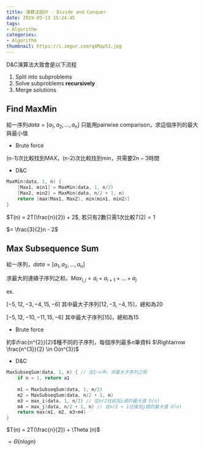 ```yaml
---
title: 演算法設計 - Divide and Conquer
date: 2019-03-13 15:24:45
tags:
- Algorithm
categories:
- Algorithm
thumbnail: https://i.imgur.com/q4Mqv51.jpg
---
```



D&C演算法大致會是以下流程

1. Split into subproblems
2. Solve subproblems **recursively**
3. Merge solutions


## Find MaxMin

給一序列$data = \left [ a_1, a_2, \dots , a_n \right ]$
只能用pairwise comparison，求這個序列的最大與最小值

* Brute force

(n-1)次比較找到MAX，(n-2)次比較找到min，共需要$2n - 3$時間

* D&C

```c 
MaxMin(data, 1, n) {
    [Max1, min1] = MaxMin(data, 1, n/2)
    [Max2, min2] = MaxMin(data, n/2 + 1, n)
    return [max(Max1, Max2), min(min1, min2)]
}
```

$T(n) = 2T(\frac{n}{2}) + 2$, 若只有2數只需1次比較$T(2) = 1$

$= \frac{3}{2}n - 2$

## Max Subsequence Sum
<!-- more -->
給一序列，$data = \left [ a_1, a_2, \dots, a_n \right ]$

求最大的連續子序列之和，$Max_{i,j} = a_i + a_{i+1} + \dots + a_{j}$ 

ex. 

$\left [ -5, 12, -3, -4, 15, -6\right ]$ 其中最大子序列$\left [ 12, -3, -4, 15\right ]$，總和為20

$\left [ -5, 12, -10, -11, 15, -6\right ]$ 其中最大子序列$\left [ 15\right ]$，總和為15

* Brute force

約$\frac{n^{2}}{2}$種不同的子序列，每個序列最多$n$筆資料
$\Rightarrow \frac{n^{3}}{2} \in O(n^{3})$

* D&C

```c
MaxSubseqSum(data, 1, n) { // 從1~n中，求最大子序列之和
    if n = 1, return a1
    
    m1 = MaxSubseqSum(data, 1, n/2)
    m2 = MaxSubseqSum(data, n/2 + 1, n)
    m3 = max_i(data, 1, n/2) // 從n/2往前加i個的最大值 O(n)
    m4 = max_j(data, n/2 + 1, n) // 從n/2 + 1往後加j個的最大值 O(n)
    return max(m1, m2, m3+m4)
}
```

$T(n) = 2T(\frac{n}{2}) + \Theta (n)$

$= \Theta (nlogn)$



